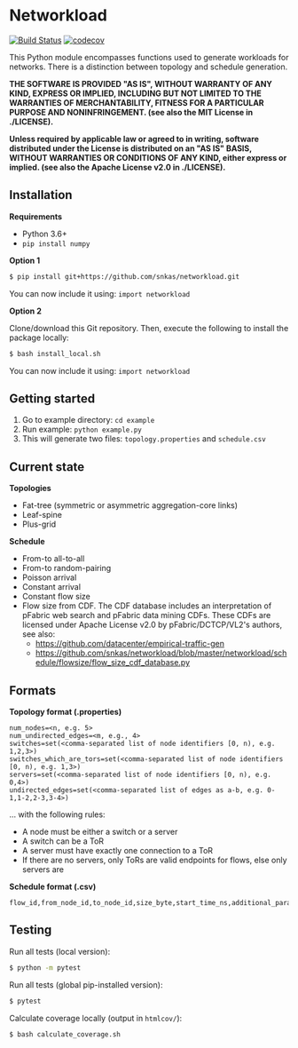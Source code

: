 # Networkload

[![Build Status](https://travis-ci.com/snkas/networkload.svg?branch=master)](https://travis-ci.com/snkas/networkload) [![codecov](https://codecov.io/gh/snkas/networkload/branch/master/graph/badge.svg)](https://codecov.io/gh/snkas/networkload)

This Python module encompasses functions used to generate workloads for networks. There is a distinction between topology and schedule generation.

**THE SOFTWARE IS PROVIDED "AS IS", WITHOUT WARRANTY OF ANY KIND, EXPRESS OR IMPLIED, INCLUDING BUT NOT LIMITED TO THE WARRANTIES OF MERCHANTABILITY, FITNESS FOR A PARTICULAR PURPOSE AND NONINFRINGEMENT. (see also the MIT License in ./LICENSE).**

**Unless required by applicable law or agreed to in writing, software distributed under the License is distributed on an "AS IS" BASIS, WITHOUT WARRANTIES OR CONDITIONS OF ANY KIND, either express or implied. (see also the Apache License v2.0 in ./LICENSE).**

## Installation

**Requirements**
* Python 3.6+
* `pip install numpy`

**Option 1**

```bash
$ pip install git+https://github.com/snkas/networkload.git
```

You can now include it using: `import networkload`

**Option 2**

Clone/download this Git repository. Then, execute the following to install the package locally:

```bash
$ bash install_local.sh
```

You can now include it using: `import networkload`


## Getting started

1. Go to example directory: `cd example`
2. Run example: `python example.py`
3. This will generate two files: `topology.properties` and `schedule.csv`


## Current state

**Topologies**
* Fat-tree (symmetric or asymmetric aggregation-core links)
* Leaf-spine
* Plus-grid

**Schedule**
* From-to all-to-all
* From-to random-pairing
* Poisson arrival
* Constant arrival
* Constant flow size
* Flow size from CDF. The CDF database includes an interpretation of pFabric web search and pFabric data mining CDFs. These CDFs are licensed under Apache License v2.0 by pFabric/DCTCP/VL2's authors, see also:
  - https://github.com/datacenter/empirical-traffic-gen
  - https://github.com/snkas/networkload/blob/master/networkload/schedule/flowsize/flow_size_cdf_database.py


## Formats

**Topology format (.properties)**
```
num_nodes=<n, e.g. 5>
num_undirected_edges=<m, e.g., 4>
switches=set(<comma-separated list of node identifiers [0, n), e.g. 1,2,3>)
switches_which_are_tors=set(<comma-separated list of node identifiers [0, n), e.g. 1,3>)
servers=set(<comma-separated list of node identifiers [0, n), e.g. 0,4>)
undirected_edges=set(<comma-separated list of edges as a-b, e.g. 0-1,1-2,2-3,3-4>)
```

... with the following rules:
* A node must be either a switch or a server
* A switch can be a ToR
* A server must have exactly one connection to a ToR
* If there are no servers, only ToRs are valid endpoints for flows, else only servers are

**Schedule format (.csv)**
```
flow_id,from_node_id,to_node_id,size_byte,start_time_ns,additional_parameters,metadata
```


## Testing

Run all tests (local version):
```bash
$ python -m pytest
```

Run all tests (global pip-installed version):
```bash
$ pytest
```

Calculate coverage locally (output in `htmlcov/`):
```bash
$ bash calculate_coverage.sh
```
